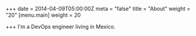 +++
date = 2014-04-09T05:00:00Z
meta = "false"
title = "About"
weight = "20"
[menu.main]
weight = 20

+++
I'm a DevOps engineer living in Mexico.